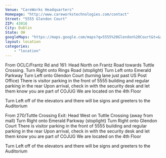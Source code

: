 ```yaml
---
Venue: "CareWorks Headquarters"
Homepage: "http://www.careworkstechnologies.com/contact"
Street:	"5555 Glendon Court"
ZIP: 43016
City: Dublin
State: OH
googleMaps: "https://maps.google.com/maps?q=5555%20Glendon%20Court&t=&z=14&ie=UTF8&iwloc=&output=embed"
layout: location
categories: 
    - "location"
---
```

From OCLC/Frantz Rd and 161:
Head North on Frantz Road towards Tuttle Crossing.
Turn Right onto Rings Road (stoplight)
Turn Left onto Emerald Parkway
Turn Left onto Glendon Court (turning lane just past US Post Office)
There is visitor parking in the front of 5555 building and regular parking in the rear
Upon arrival, check in with the security desk and let them know you are part of COJUG
We are located on the 4th Floor

Turn Left off of the elevators and there will be signs and greeters to the Auditorium
 
From 270/Tuttle Crossing Exit:
Head West on Tuttle Crossing (away from mall)
Turn Right onto Emerald Parkway (stoplight)
Turn Right onto Glendon Court
There is visitor parking in the front of 5555 building and regular parking in the rear
Upon arrival, check in with the security desk and let them know you are part of COJUG
We are located on the 4th Floor

Turn Left off of the elevators and there will be signs and greeters to the Auditorium